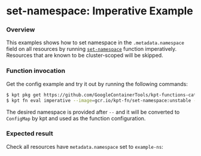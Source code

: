 # set-namespace: Imperative Example

### Overview

This examples shows how to set namespace in the `.metadata.namespace` field on
all resources by running [`set-namespace`] function imperatively. Resources that
are known to be cluster-scoped will be skipped.

### Function invocation

Get the config example and try it out by running the following commands:

```sh
$ kpt pkg get https://github.com/GoogleContainerTools/kpt-functions-catalog.git/examples/set-namespace/imperative
$ kpt fn eval imperative --image=gcr.io/kpt-fn/set-namespace:unstable -- namespace=example-ns
```

The desired namespace is provided after `--` and it will be converted to
`ConfigMap` by kpt and used as the function configuration.

### Expected result

Check all resources have `metadata.namespace` set to `example-ns`:

[`set-namespace`]: https://catalog.kpt.dev/set-namespace/v0.1/
